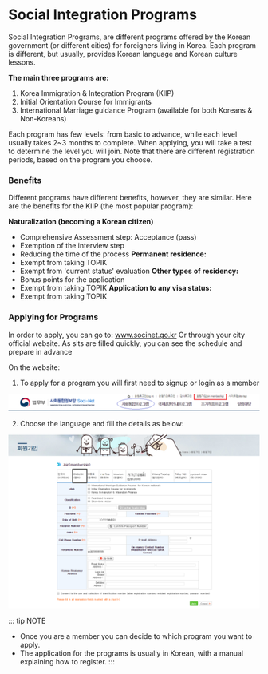# Social Integration Programs 

Social Integration Programs, are different programs offered by the Korean government (or different cities) for foreigners living in Korea. Each program is different, but usually, provides Korean language and Korean culture lessons.

**The main three programs are:**
1. Korea Immigration & Integration Program (KIIP)
2. Initial Orientation Course for Immigrants 
3. International Marriage guidance Program (available for both Koreans & Non-Koreans)

Each program has few levels: from basic to advance, while each level usually takes 2~3 months to complete.
When applying, you will take a test to determine the level you will join.
Note that there are different registration periods, based on the program you choose. 

### Benefits
Different programs have different benefits, however, they are similar.
Here are the benefits for the KIIP (the most popular program):

**Naturalization (becoming a Korean citizen)**
- Comprehensive Assessment step: Acceptance (pass)
- Exemption of the interview step
- Reducing the time of the process
**Permanent residence:**
- Exempt from taking TOPIK
- Exempt from 'current status' evaluation 
**Other types of residency:**
- Bonus points for the application
- Exempt from taking TOPIK
**Application to any visa status:**
- Exempt from taking TOPIK

### Applying for Programs
In order to apply, you can go to: www.socinet.go.kr 
Or through your city official website.
As sits are filled quickly, you can see the schedule and prepare in advance 

On the website:

1. To apply for a program you will first need to signup or login as a member 

![](./img/login.png)

2. Choose the language and fill the details as below:

![](./img/info.png)

::: tip NOTE
- Once you are a member you can decide to which program you want to apply.
- The application for the programs  is usually in Korean, with a manual explaining how to register.
:::